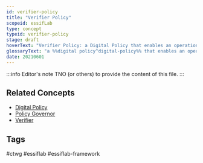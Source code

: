 ```yaml
---
id: verifier-policy
title: "Verifier Policy"
scopeid: essifLab
type: concept
typeid: verifier-policy
stage: draft
hoverText: "Verifier Policy: a Digital Policy that enables an operational Verifier component to function according to the rules of its Policy Governor."
glossaryText: "a %%digital policy^digital-policy%% that enables an operational %%verifier^verifier%% component to function according to the rules of its %%policy governor^policy-governor%%."
date: 20210601
---
```


:::info Editor's note
TNO (or others) to provide the content of this file.
:::

## Related Concepts
- [Digital Policy](digital-policy)
- [Policy Governor](policy-governor)
- [Verifier](verifier)

## Tags
#ctwg #essiflab #essiflab-framework
